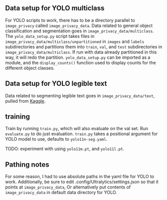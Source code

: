 ## Data setup for YOLO multiclass

For YOLO scripts to work, there has to be a directory parallel to `image_privacy`
called `image_privacy_data`.
Data related to general object classification and segmentation goes in `image_privacy_data/multiclass`.
The `yolo_data_setup.py` script takes files in `image_privacy_data/multiclass/unpartitioned`
in `images` and `labels` subdirectories and partitions them into
`train`, `val`, and `test` subdirectories in `image_privacy_data/multiclass`.
If run with data already partitioned in this way, it will redo the partition.
`yolo_data_setup.py` can be imported as a module, and the `display_counts()` function
used to display counts for the different object classes.

## Data setup for YOLO legible text

Data related to segmenting legible text goes in `image_privacy_data/text`,
pulled from [Kaggle](https://www.kaggle.com/datasets/c7934597/cocotext-v20?resource=download).

## training

Train by running `train.py`, which will also evaluate on the val set.
Run `evaluate.py` to do just evaluation.
`train.py` takes a positional argument for YOLO model to use,
defaults to `yolo11n-seg.yaml`.

TODO: experiment with using `yolo11m.pt`, and `yolo11l.pt`.

## Pathing notes

For some reason, I had to use absolute paths in the yaml file for YOLO to work.
Additionally, be sure to edit .config/Ultralytics/settings.json so that it points at `image_privacy_data`,
Or alternatively put contents of `image_privacy_data` in default data directory for YOLO.

